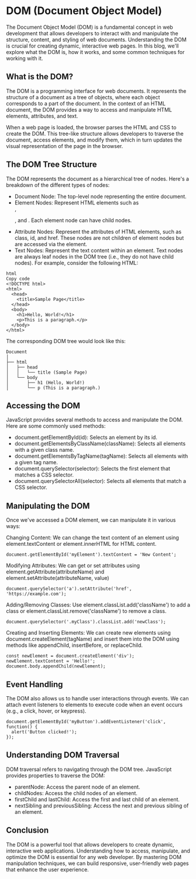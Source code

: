 # DOM (Document Object Model)

The Document Object Model (DOM) is a fundamental concept in web development that allows developers to interact with and manipulate the structure, content, and styling of web documents. Understanding the DOM is crucial for creating dynamic, interactive web pages. In this blog, we'll explore what the DOM is, how it works, and some common techniques for working with it.

## What is the DOM?

The DOM is a programming interface for web documents. It represents the structure of a document as a tree of objects, where each object corresponds to a part of the document. In the context of an HTML document, the DOM provides a way to access and manipulate HTML elements, attributes, and text.

When a web page is loaded, the browser parses the HTML and CSS to create the DOM. This tree-like structure allows developers to traverse the document, access elements, and modify them, which in turn updates the visual representation of the page in the browser.

## The DOM Tree Structure

The DOM represents the document as a hierarchical tree of nodes. Here's a breakdown of the different types of nodes:

- Document Node: The top-level node representing the entire document.
- Element Nodes: Represent HTML elements such as <div>, <p>, and <a>. Each element node can have child nodes.
- Attribute Nodes: Represent the attributes of HTML elements, such as class, id, and href. These nodes are not children of element nodes but are accessed via the element.
- Text Nodes: Represent the text content within an element. Text nodes are always leaf nodes in the DOM tree (i.e., they do not have child nodes).
  For example, consider the following HTML:

```
html
Copy code
<!DOCTYPE html>
<html>
  <head>
    <title>Sample Page</title>
  </head>
  <body>
    <h1>Hello, World!</h1>
    <p>This is a paragraph.</p>
  </body>
</html>
```

The corresponding DOM tree would look like this:

```
Document
│
├── html
│   ├── head
│   │   └── title (Sample Page)
│   └── body
│       ├── h1 (Hello, World!)
│       └── p (This is a paragraph.)
```

## Accessing the DOM

JavaScript provides several methods to access and manipulate the DOM. Here are some commonly used methods:

- document.getElementById(id): Selects an element by its id.
- document.getElementsByClassName(className): Selects all elements with a given class name.
- document.getElementsByTagName(tagName): Selects all elements with a given tag name.
- document.querySelector(selector): Selects the first element that matches a CSS selector.
- document.querySelectorAll(selector): Selects all elements that match a CSS selector.

## Manipulating the DOM

Once we've accessed a DOM element, we can manipulate it in various ways:

Changing Content: We can change the text content of an element using element.textContent or element.innerHTML for HTML content.

```
document.getElementById('myElement').textContent = 'New Content';
```

Modifying Attributes: We can get or set attributes using element.getAttribute(attributeName) and element.setAttribute(attributeName, value)

```
document.querySelector('a').setAttribute('href', 'https://example.com');
```

Adding/Removing Classes: Use element.classList.add('className') to add a class or element.classList.remove('className') to remove a class.

```
document.querySelector('.myClass').classList.add('newClass');
```

Creating and Inserting Elements: We can create new elements using document.createElement(tagName) and insert them into the DOM using methods like appendChild, insertBefore, or replaceChild.

```
const newElement = document.createElement('div');
newElement.textContent = 'Hello!';
document.body.appendChild(newElement);
```

## Event Handling

The DOM also allows us to handle user interactions through events. We can attach event listeners to elements to execute code when an event occurs (e.g., a click, hover, or keypress).

```
document.getElementById('myButton').addEventListener('click', function() {
  alert('Button clicked!');
});
```

## Understanding DOM Traversal

DOM traversal refers to navigating through the DOM tree. JavaScript provides properties to traverse the DOM:

- parentNode: Access the parent node of an element.
- childNodes: Access the child nodes of an element.
- firstChild and lastChild: Access the first and last child of an element.
- nextSibling and previousSibling: Access the next and previous sibling of an element.

## Conclusion

The DOM is a powerful tool that allows developers to create dynamic, interactive web applications. Understanding how to access, manipulate, and optimize the DOM is essential for any web developer. By mastering DOM manipulation techniques, we can build responsive, user-friendly web pages that enhance the user experience.

